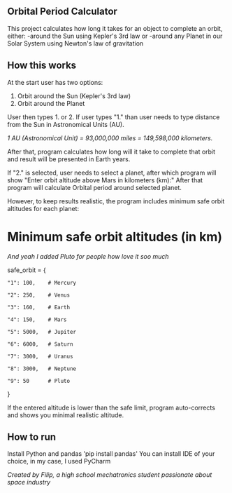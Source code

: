 ## Orbital Period Calculator ##

This project calculates how long it takes for an object to complete an orbit, either:
-around the Sun using Kepler's 3rd law or
-around any Planet in our Solar System using Newton's law of gravitation

## How this works ##

At the start user has two options:
1. Orbit around the Sun (Kepler's 3rd law)
2. Orbit around the Planet

User then types 1. or 2.
If user types "1." than user needs to type distance from the Sun in Astronomical Units (AU).

*1 AU (Astronomical Unit) = 93,000,000 miles = 149,598,000 kilometers.*

After that, program calculates how long will it take to complete that orbit and result will be presented in Earth years.

If "2." is selected, user needs to select a planet, after which program will show "Enter orbit altitude above Mars in kilometers (km):"
After that program will calculate Orbital period around selected planet.

However, to keep results realistic, the program includes minimum safe orbit altitudes for each planet:
# Minimum safe orbit altitudes (in km)
*And yeah I added Pluto for people how love it soo much*

safe_orbit = {

    "1": 100,    # Mercury
    
    "2": 250,    # Venus
    
    "3": 160,    # Earth
    
    "4": 150,    # Mars
    
    "5": 5000,   # Jupiter
    
    "6": 6000,   # Saturn
    
    "7": 3000,   # Uranus
    
    "8": 3000,   # Neptune
    
    "9": 50      # Pluto
}

If the entered altitude is lower than the safe limit, program auto-corrects and shows you minimal realistic altitude.


## How to run ##
Install Python and pandas 'pip install pandas' You can install IDE of your choice, in my case, I used PyCharm

*Created by Filip, a high school mechatronics student passionate about space industry*






